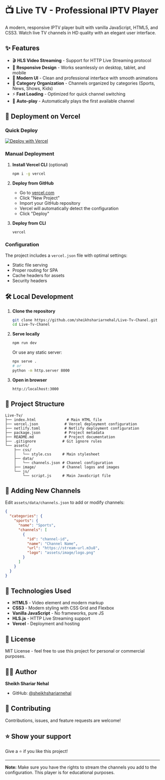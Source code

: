 # 📺 Live TV - Professional IPTV Player

A modern, responsive IPTV player built with vanilla JavaScript, HTML5, and CSS3. Watch live TV channels in HD quality with an elegant user interface.

## ✨ Features

- 🎬 **HLS Video Streaming** - Support for HTTP Live Streaming protocol
- 📱 **Responsive Design** - Works seamlessly on desktop, tablet, and mobile
- 🎨 **Modern UI** - Clean and professional interface with smooth animations
- 📂 **Category Organization** - Channels organized by categories (Sports, News, Shows, Kids)
- ⚡ **Fast Loading** - Optimized for quick channel switching
- 🎯 **Auto-play** - Automatically plays the first available channel

## 🚀 Deployment on Vercel

### Quick Deploy

[![Deploy with Vercel](https://vercel.com/button)](https://vercel.com/new/clone?repository-url=https://github.com/sheikhshariarnehal/Live-Tv-Chanel)

### Manual Deployment

1. **Install Vercel CLI** (optional)
   ```bash
   npm i -g vercel
   ```

2. **Deploy from GitHub**
   - Go to [vercel.com](https://vercel.com)
   - Click "New Project"
   - Import your GitHub repository
   - Vercel will automatically detect the configuration
   - Click "Deploy"

3. **Deploy from CLI**
   ```bash
   vercel
   ```

### Configuration

The project includes a `vercel.json` file with optimal settings:
- Static file serving
- Proper routing for SPA
- Cache headers for assets
- Security headers

## 🛠️ Local Development

1. **Clone the repository**
   ```bash
   git clone https://github.com/sheikhshariarnehal/Live-Tv-Chanel.git
   cd Live-Tv-Chanel
   ```

2. **Serve locally**
   ```bash
   npm run dev
   ```
   Or use any static server:
   ```bash
   npx serve .
   # or
   python -m http.server 8000
   ```

3. **Open in browser**
   ```
   http://localhost:3000
   ```

## 📁 Project Structure

```
Live-Tv/
├── index.html              # Main HTML file
├── vercel.json            # Vercel deployment configuration
├── netlify.toml           # Netlify deployment configuration
├── package.json           # Project metadata
├── README.md              # Project documentation
├── .gitignore            # Git ignore rules
└── assets/
    ├── css/
    │   └── style.css     # Main stylesheet
    ├── data/
    │   └── channels.json # Channel configuration
    ├── image/            # Channel logos and images
    └── js/
        └── script.js     # Main JavaScript file
```

## 🎯 Adding New Channels

Edit `assets/data/channels.json` to add or modify channels:

```json
{
  "categories": {
    "sports": {
      "name": "Sports",
      "channels": [
        {
          "id": "channel-id",
          "name": "Channel Name",
          "url": "https://stream-url.m3u8",
          "logo": "assets/image/logo.png"
        }
      ]
    }
  }
}
```

## 🔧 Technologies Used

- **HTML5** - Video element and modern markup
- **CSS3** - Modern styling with CSS Grid and Flexbox
- **Vanilla JavaScript** - No frameworks, pure JS
- **HLS.js** - HTTP Live Streaming support
- **Vercel** - Deployment and hosting

## 📄 License

MIT License - feel free to use this project for personal or commercial purposes.

## 👨‍💻 Author

**Sheikh Shariar Nehal**
- GitHub: [@sheikhshariarnehal](https://github.com/sheikhshariarnehal)

## 🤝 Contributing

Contributions, issues, and feature requests are welcome!

## ⭐ Show your support

Give a ⭐️ if you like this project!

---

**Note:** Make sure you have the rights to stream the channels you add to the configuration. This player is for educational purposes.
